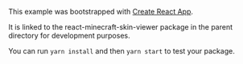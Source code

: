 This example was bootstrapped with [Create React App](https://github.com/facebook/create-react-app).

It is linked to the react-minecraft-skin-viewer package in the parent directory for development purposes.

You can run `yarn install` and then `yarn start` to test your package.
